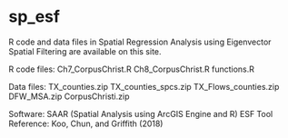 # sp_esf
R code and data files in Spatial Regression Analysis using Eigenvector Spatial Filtering are available on this site. 

R code files: 
  Ch7_CorpusChrist.R
  Ch8_CorpusChrist.R
  functions.R

Data files: 
  TX_counties.zip
  TX_counties_spcs.zip
  TX_Flows_counties.zip
  DFW_MSA.zip
  CorpusChristi.zip
 
Software: 
  SAAR (Spatial Analysis using ArcGIS Engine and R)
  ESF Tool
  Reference: Koo, Chun, and Griffith (2018)
